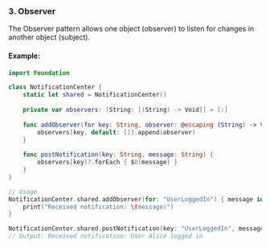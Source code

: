 ### **3. Observer**

The Observer pattern allows one object (observer) to listen for changes in another object (subject).

#### Example:
```swift
import Foundation

class NotificationCenter {
    static let shared = NotificationCenter()
    
    private var observers: [String: [(String) -> Void]] = [:]
    
    func addObserver(for key: String, observer: @escaping (String) -> Void) {
        observers[key, default: []].append(observer)
    }
    
    func postNotification(key: String, message: String) {
        observers[key]?.forEach { $0(message) }
    }
}

// Usage
NotificationCenter.shared.addObserver(for: "UserLoggedIn") { message in
    print("Received notification: \(message)")
}

NotificationCenter.shared.postNotification(key: "UserLoggedIn", message: "User Alice logged in")
// Output: Received notification: User Alice logged in

```
